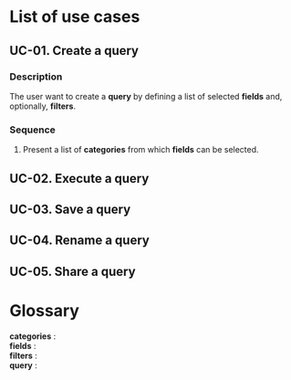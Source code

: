 # List of use cases

## UC-01. Create a query
### Description
The user want to create a **query** by defining a list of selected **fields** and, optionally, **filters**. 
### Sequence
1. Present a list of **categories** from which **fields** can be selected.

## UC-02. Execute a query
## UC-03. Save a query
## UC-04. Rename a query
## UC-05. Share a query


# Glossary
**categories** :  
**fields** :  
**filters** :  
**query** :   
